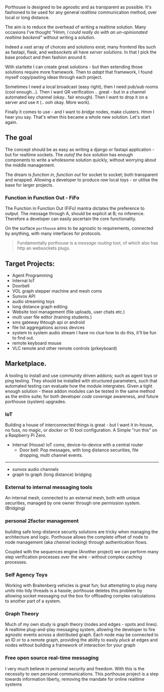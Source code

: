 

Porthouse is designed to be agnostic and as transparent as possible.
It's fashioned to be used for any general _realtime_ communication method, over local or long distance.

The aim is to reduce the overhead of writing a realtime solution. Many occasions I've thought _"Hmm, I could really do with an un-opinionated realtime backend"_ without writing a _solution_.

Indeed a vast array of choices and solutions exist; many frontend libs such as fastapi, flask, and _websockets_ all have _server solutions_. In that I pick the base product and then fashion around it.

With starlette I can create great solutions - but then extending those solutions require more framework. Then to _adapt_ that framework, I found myself copy/pasting ideas through each project.

Sometimes I need a local broadcast (easy right), then I need pub/sub rooms (cool enough...). Then I want QR verification .. great - but in a channel automated key channel (okay.. fair enough). Then I want to drop it on a server and use it (.. ooh okay. More work).

Finally it comes to use - and I want to _bridge_ nodes, make clusters. _Hmm_ I hear you say. That's when this became a whole new solution. Let's start again.


## The goal

The concept should be as easy as writing a django or fastapi application - but for realtime sockets.
The _outof the box_ solution has enough components to write a wholesome solution quickly, without worrying about the middle management.

The dream is _function in_, _function out_ for socket to socket; both transparent and wrapped. Allowing a developer to produce _raw_ local toys - or utilise the base for larger projects.

### Function in Function Out - FiFo

The Function in Function Out (FiFo) mantra dictates the preference to output. The message through A, should be explicit at B; no inference. Therefore a developer can easily ascertain the core functionality.

On the surface `porthouse` aims to be agnostic to requirements, connected by anything, with many interfaces for protocols.

> Fundamentally porthouse is a _message routing_ tool, of which also has http an websockets plugs.


## Target Projects:

+ Agent Programming
+ Internal IoT
+ Doorbell
+ VOL graph stepper machine and mesh coms
+ Sunvox API
+ audio streaming toys
+ long distance graph editing
+ Website tool management (file uploads, user chats etc.)
+ multi user file editor (training students.)
+ sms gateway
    thtough api or android
+ file list aggregations across devices
+ system to system audio stream
    I have no clue how to do this, it'll be fun to find out.
+ remote keyboard mouse
+ VLC remote and other remote controls (prkeyboard)

## Marketplace.

A tooling to install and use community driven addons; such as agent toys or ping testing.
They should be installed with structured parameters, such that automated testing can evaluate how the module
intergrates. Given a tight enough solution - these addon modules can be tested in the same method as the entire suite; for both developer _code coverage_ awareness, and future porthouse (system) upgrades.


### IoT

Building a house of interconnected things is great - but I want it in-house, no fuss, no magic, or _docker_ or 10 tool configuration. A Simple "run this" on a Raspberry Pi Zero.

+ Internal (House) IoT coms; device-to-device with a central router
    + Door bell: Pop messages, with long distance securities, file dropping, multi channel events.


---

+ sunvox audio channels
+ graph to graph (long distance) bridging


### External to internal messaging tools

An internal mesh, connected to an external mesh, both with unique securities, managed by one owner through one permission system. (Bridging)


### personal 2factor management

building safe long-distance security solutions are tricky when managing the architecture and logic. Porthouse allows the complete offset of node to node management (aka _channel locking_) through authentication flows.

Coupled with the sequences engine (Another project) we can perform many step verification processes over the wire - without complex caching processes.


### Self Agency Toys

Working with Braitenberg vehicles is great fun; but attempting to plug many _units_ into tidy threads is a hassle; porthouse deletes this problem by allowing socket messaging out the box for offloading complex calculations to another part of a system.

### Graph Theory

Much of my own study is graph theory (nodes and edges  - spots and lines).
A realtime plug-and-play messaging system, allowing the developer to fire agnostic events across a distributed graph. Each node may be connected to an ID or to a remote graph, providing the ability to easily _pluck_ at edges and nodes without building a framework of interaction for your graph


### Free open source real-time messaging

I very much believe in personal security and freedom. With this is the necessity to own personal communications. This porthouse project is a step towards information liberty, removing the mandate for online realtime systems